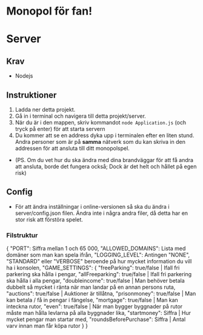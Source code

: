 # Monopol för fan!

# Server
## Krav
* Nodejs

## Instruktioner
1. Ladda ner detta projekt.
2. Gå in i terminal och navigera till detta projekt/server.
3. När du är i den mappen, skriv kommandot `node Application.js` (och tryck på enter) för att starta servern
4. Du kommer att se en address dyka upp i terminalen efter en liten stund. Andra personer som är på **samma** nätverk som du kan skriva in den addressen för att ansluta till ditt monopolspel.
* (PS. Om du vet hur du ska ändra med dina brandväggar för att få andra att ansluta, borde det fungera också; Dock är det helt och hållet på egen risk)

## Config
* För att ändra inställningar i online-versionen så ska du ändra i server/config.json filen. Ändra inte i några andra filer, då detta har en stor risk att förstöra spelet.
### Filstruktur
{
    "PORT": Siffra mellan 1 och 65 000,
    "ALLOWED_DOMAINS": Lista med domäner som man kan spela ifrån,
    "LOGGING_LEVEL": Antingen "NONE", "STANDARD" eller "VERBOSE" beroende på hur mycket information du vill ha i konsolen,
    "GAME_SETTINGS": {
        "freeParking":      true/false | Ifall fri parkering ska hålla i pengar,
        "allFreeparking":   true/false | Ifall fri parkering ska hålla i alla pengar,
        "doubleincome":     true/false | Man behöver betala dubbelt så mycket i ränta när man landar på en annan persons ruta,
        "auctions":         true/false | Auktioner är tillåtna,
        "prisonmoney":      true/false | Man kan betala / få in pengar i fängelse,
        "mortgage":         true/false | Man kan inteckna rutor,
        "even":             true/false | När man bygger byggnader på rutor måste man hålla levlarna på alla byggnader lika,
        "startmoney":           Siffra | Hur mycket pengar man startar med,
        "roundsBeforePurchase": Siffra | Antal varv innan man får köpa rutor
    }
}